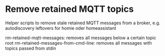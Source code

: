 # Remove retained MQTT topics
Helper scripts to remove stale retained MQTT messages from a broker, e.g. autodiscovery leftovers for homie oder homeassistant

rm-retained-mqtt-messages:  removes all messages below a certain topic root
rm-retained-messages-from-cmd-line:  removes all messages with topics passed from stdin